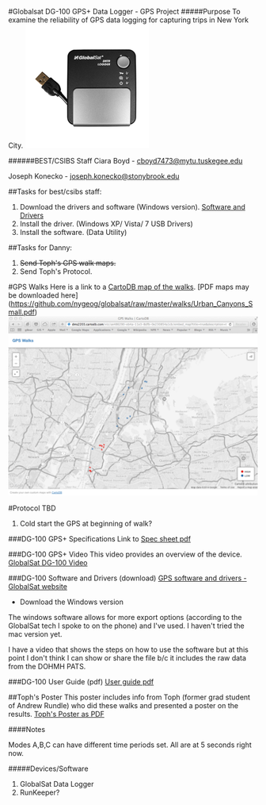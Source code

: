 #Globalsat DG-100 GPS+ Data Logger - GPS Project
#####Purpose
To examine the reliability of GPS data logging for capturing trips in New York City. 
[![IMAGE ALT TEXT HERE](https://raw.githubusercontent.com/nygeog/globalsat/master/images/dg100sm.jpg)](http://www.usglobalsat.com/p-25-dg-100-gpsdata-logger.aspx)

######BEST/CSIBS Staff
Ciara Boyd - cboyd7473@mytu.tuskegee.edu

Joseph Konecko - joseph.konecko@stonybrook.edu


##Tasks for best/csibs staff:
<!--0. ~~Test~~ -->
1. Download the drivers and software (Windows version). [Software and Drivers](https://github.com/nygeog/globalsat#software-and-drivers-download)
2. Install the driver. (Windows XP/ Vista/ 7 USB Drivers)
3. Install the software. (Data Utility)

##Tasks for Danny:
1. ~~Send Toph's GPS walk maps.~~
2. Send Toph's Protocol. 


#GPS Walks
Here is a link to a [CartoDB map of the walks](http://cdb.io/1o5lbgn). [PDF maps may be downloaded here] (https://github.com/nygeog/globalsat/raw/master/walks/Urban_Canyons_Small.pdf)
[![CartoDB Map](https://raw.githubusercontent.com/nygeog/globalsat/master/images/cartodb.png)](http://cdb.io/1o5lBU5)

#Protocol
TBD

1. Cold start the GPS at beginning of walk?

###DG-100 GPS+ Specifications
Link to [Spec sheet pdf](https://github.com/nygeog/globalsat/blob/master/docs/dg100_spec.pdf?raw=true)

###DG-100 GPS+ Video 
This video provides an overview of the device. 
[GlobalSat DG-100 Video](https://www.youtube.com/watch?v=-ZuWIWfxt4U) 


###DG-100 Software and Drivers (download)
[GPS software and drivers - GlobalSat website](http://www.usglobalsat.com/s-85-dg-100-support.aspx) 

* Download the Windows version

The windows software allows for more export options (according to the GlobalSat tech I spoke to on the phone) and I've used. I haven't tried the mac version yet. 

I have a video that shows the steps on how to use the software but at this point I don't think I can show or share the file b/c it includes the raw data from the DOHMH PATS. 


###DG-100 User Guide (pdf)
[User guide pdf](https://github.com/nygeog/globalsat/blob/master/docs/dg100_userguide.pdf?raw=true)

##Toph's Poster
This poster includes info from Toph (former grad student of Andrew Rundle) who did these walks and presented a poster on the results. 
[Toph's Poster as PDF](https://github.com/nygeog/globalsat/raw/master/docs/past_work/Practicum%20Poster%20Board.pdf)

####Notes

Modes A,B,C can have different time periods set. All are at 5 seconds right now.

#####Devices/Software

1. GlobalSat Data Logger
2. RunKeeper?



